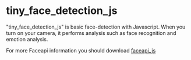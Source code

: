 # tiny_face_detection_js
"tiny_face_detection_js"  is basic face-detection with Javascript.
When you turn on your camera, it performs analysis such as face recognition and emotion analysis.


For more Faceapi information you should download  [faceapi_js](https://github.com/justadudewhohacks/face-api.js/#features)



 
